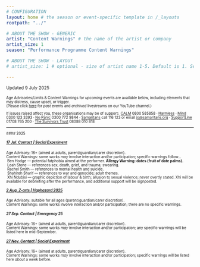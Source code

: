 ```yaml
---
# CONFIGURATION
layout: home # the season or event-specific template in /_layouts
rootpath: "../"

# ABOUT THE SHOW - GENERIC
artist: "Content Warnings" # the name of the artist or company
artist_size: 1
season: "Performance Programme Content Warnings"

# ABOUT THE SHOW - LAYOUT
# artist_size: 1 # optional - size of artist name 1-5. Default is 1. Set longer names to lower values

---
```

<small>Updated 9 July 2025<small>        
        
Age Advisories/Limits & Content Warnings for *upcoming* events are available below, including elements that may distress, cause upset, or trigger.<br>(Please click [here](/archive/warnings) for *past* events and *archived* livestreams on our YouTube channel.)         
         
If issues raised affect you, these organisations may be of support:&ensp;<a href="https://thecalmzone.net" target="_blank">CALM</a> 0800 585858 · <a href="https://harmless.org.uk" target="_blank">Harmless</a> · <a href="https://mind.org.uk" target="_blank">Mind</a> 0300 123 3393 · <a href="https://nopanic.org.uk" target="_blank">No Panic</a> 0300 772 9844 · <a href="https://samaritans.org" target="_blank">Samaritans</a> call 116 123 or email jo@samaritans.org · <a href="https://supportline.org.uk" target="_blank">SupportLine</a> 01708 765 200 · <a href="https://www.thesurvivorstrust.org" target="_blank">The Survivors Trust</a> 08088 010 818        
<hr>         
#### 2025         
         
##### [17 Jul. Contact | Social Experiment](/socialexperiment/jul2025)          
Age Advisory: 16+ (aimed at adults, parent/guardian/carer discretion).<br>Content Warnings: some works *may* involve interaction and/or participation; specific warnings follow…<br>&nbsp;Ben Hodge — potential fatphobia aimed at the performer. **Allergy Warning: dates (fruit of date palms).**<br>&nbsp;Leah Stone — references sex, death, grief, and trauma; swearing.<br>&nbsp;Rachel Smith — references to mental health and suicide.<br>&nbsp;Shahireh Sharif — references to war and genocide; adult themes.<br>&nbsp;Xhi Ndubisi — graphic depiction of labour & birth; allusion to sexual violence; never overtly stated. Xhi will be available for debriefing after the performance, and additional support will be signposted.         

##### [2 Aug. Z-arts | Haphazard 2025](/current/2025-haphazard)          
Age Advisory: suitable for all ages (parent/guardian/carer discretion).<br>Content Warnings: some works involve interaction and/or participation; there are no specific warnings.         
         
##### 27 Sep. Contact | Emergency 25          
Age Advisory: 16+ (aimed at adults, parent/guardian/carer discretion).<br>Content Warnings: some works *may* involve interaction and/or participation; any specific warnings will be listed here in mid-September.         
         
##### [27 Nov. Contact | Social Experiment](/socialexperiment)          
Age Advisory: 16+ (aimed at adults, parent/guardian/carer discretion).<br>Content Warnings: some works *may* involve interaction and/or participation; specific warnings will be listed here *about* a week before.
